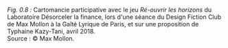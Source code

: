 *Fig. 0.8 :* Cartomancie participative avec le jeu *Ré-ouvrir les horizons* du Laboratoire Désorceler la finance, lors d'une séance du Design Fiction Club de Max Mollon à la Gaîté Lyrique de Paris, et sur une proposition de Typhaine Kazy-Tani, avril 2018.  
Source : © Max Mollon.
